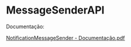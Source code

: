 # MessageSenderAPI
Documentação:

[NotificationMessageSender - Documentação.pdf](https://github.com/Davi-Camargo-Souza/NotificationMessageSender/files/15081150/NotificationMessageSender.-.Documentacao.pdf)
